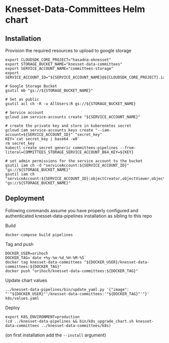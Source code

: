 # Knesset-Data-Committees Helm chart

## Installation

Provision the required resources to upload to google storage

```
export CLOUDSDK_CORE_PROJECT="hasadna-oknesset"
export STORAGE_BUCKET_NAME="knesset-data-committees"
export SERVICE_ACCOUNT_NAME="committees-storage"
export SERVICE_ACCOUNT_ID="${SERVICE_ACCOUNT_NAME}@${CLOUDSDK_CORE_PROJECT}.iam.gserviceaccount.com"

# Google Storage Bucket
gsutil mb "gs://${STORAGE_BUCKET_NAME}"

# Set as public
gsutil acl ch -R -u AllUsers:R gs://${STORAGE_BUCKET_NAME}

# Service account
gcloud iam service-accounts create "${SERVICE_ACCOUNT_NAME}"

# create the private key and store in kuberenetes secret
gcloud iam service-accounts keys create "--iam-account=${SERVICE_ACCOUNT_ID}" "secret_key"
KEY=`cat secret_key | base64 -w0`
rm secret_key
kubectl create secret generic committees-pipelines --from-literal=COMMITTEES_STORAGE_SERVICE_ACCOUNT_B64_KEY=${KEY}

# set admin permissions for the service account to the bucket
gsutil iam ch -d "serviceAccount:${SERVICE_ACCOUNT_ID}" "gs://${STORAGE_BUCKET_NAME}"
gsutil iam ch "serviceAccount:${SERVICE_ACCOUNT_ID}:objectCreator,objectViewer,objectAdmin" "gs://${STORAGE_BUCKET_NAME}"
```

## Deployment

Following commands assume you have properly configured and authenticated knesset-data-pipelines installation as sibling to this repo

Build

```
docker-compose build pipelines
```

Tag and push

```
DOCKER_USER=orihoch
DOCKER_TAG=`date +%y-%m-%d_%H-%M-%S`
docker tag knesset-data-committees "${DOCKER_USER}/knesset-data-committees:${DOCKER_TAG}"
docker push "orihoch/knesset-data-committees:${DOCKER_TAG}"
```

Update chart values

```
../knesset-data-pipelines/bin/update_yaml.py '{"image": "'"${DOCKER_USER}"'/knesset-data-committees:'"${DOCKER_TAG}"'"}' k8s/values.yaml
```

Deploy

```
export K8S_ENVIRONMENT=production
(cd ../knesset-data-pipelines && bin/k8s_upgrade_chart.sh knesset-data-committees ../knesset-data-committees/k8s)
```

(on first installation add the `--install` argument)
